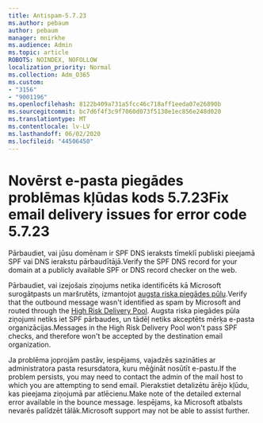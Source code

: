 ```yaml
---
title: Antispam-5.7.23
ms.author: pebaum
author: pebaum
manager: mnirkhe
ms.audience: Admin
ms.topic: article
ROBOTS: NOINDEX, NOFOLLOW
localization_priority: Normal
ms.collection: Adm_O365
ms.custom:
- "3156"
- "9001196"
ms.openlocfilehash: 8122b409a731a5fcc46c718aff1eeda07e26890b
ms.sourcegitcommit: bc7d6f4f3c9f7060d073f5130e1ec856e248d020
ms.translationtype: MT
ms.contentlocale: lv-LV
ms.lasthandoff: 06/02/2020
ms.locfileid: "44506450"
---
```

# <a name="fix-email-delivery-issues-for-error-code-5723"></a><span data-ttu-id="d7570-102">Novērst e-pasta piegādes problēmas kļūdas kods 5.7.23</span><span class="sxs-lookup"><span data-stu-id="d7570-102">Fix email delivery issues for error code 5.7.23</span></span>

<span data-ttu-id="d7570-103">Pārbaudiet, vai jūsu domēnam ir SPF DNS ieraksts tīmeklī publiski pieejamā SPF vai DNS ierakstu pārbaudītājā.</span><span class="sxs-lookup"><span data-stu-id="d7570-103">Verify the SPF DNS record for your domain at a publicly available SPF or DNS record checker on the web.</span></span>

<span data-ttu-id="d7570-104">Pārbaudiet, vai izejošais ziņojums netika identificēts kā Microsoft surogātpasts un maršrutēts, izmantojot [augsta riska piegādes pūlu](https://docs.microsoft.com/microsoft-365/security/office-365-security/high-risk-delivery-pool-for-outbound-messages).</span><span class="sxs-lookup"><span data-stu-id="d7570-104">Verify that the outbound message wasn't identified as spam by Microsoft and routed through the [High Risk Delivery Pool](https://docs.microsoft.com/microsoft-365/security/office-365-security/high-risk-delivery-pool-for-outbound-messages).</span></span> <span data-ttu-id="d7570-105">Augsta riska piegādes pūla ziņojumi netiks iet SPF pārbaudes, un tādēļ netiks akceptēts mērķa e-pasta organizācijas.</span><span class="sxs-lookup"><span data-stu-id="d7570-105">Messages in the High Risk Delivery Pool won't pass SPF checks, and therefore won't be accepted by the destination email organization.</span></span>

<span data-ttu-id="d7570-106">Ja problēma joprojām pastāv, iespējams, vajadzēs sazināties ar administratora pasta resursdatora, kuru mēģināt nosūtīt e-pastu.</span><span class="sxs-lookup"><span data-stu-id="d7570-106">If the problem persists, you may need to contact the admin of the mail host to which you are attempting to send email.</span></span> <span data-ttu-id="d7570-107">Pierakstiet detalizētu ārējo kļūdu, kas pieejama ziņojumā par atlēcienu.</span><span class="sxs-lookup"><span data-stu-id="d7570-107">Make note of the detailed external error available in the bounce message.</span></span> <span data-ttu-id="d7570-108">Iespējams, ka Microsoft atbalsts nevarēs palīdzēt tālāk.</span><span class="sxs-lookup"><span data-stu-id="d7570-108">Microsoft support may not be able to assist further.</span></span>
